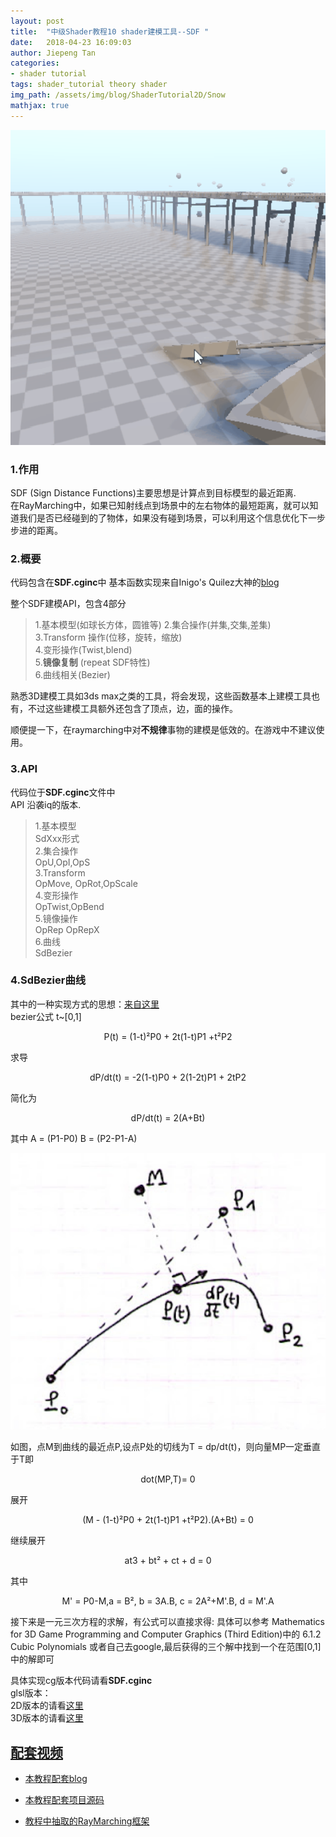 ```yaml
---
layout: post
title:  "中级Shader教程10 shader建模工具--SDF "
date:   2018-04-23 16:09:03
author: Jiepeng Tan
categories: 
- shader tutorial
tags: shader_tutorial theory shader
img_path: /assets/img/blog/ShaderTutorial2D/Snow
mathjax: true
---
```

 <p align="center">
<img src="https://github.com/JiepengTan/JiepengTan.github.io/blob/master/assets/img/blog/ShaderTutorial3D/SDF/head.gif?raw=true" width="512"></p> 






### 1.作用  
SDF (Sign Distance Functions)主要思想是计算点到目标模型的最近距离.  
在RayMarching中，如果已知射线点到场景中的左右物体的最短距离，就可以知道我们是否已经碰到的了物体，如果没有碰到场景，可以利用这个信息优化下一步步进的距离。  


### 2.概要  
代码包含在**SDF.cginc**中
基本函数实现来自Inigo's Quilez大神的[blog][7]

整个SDF建模API，包含4部分
>1.基本模型(如球长方体，圆锥等) 
2.集合操作(并集,交集,差集)  
3.Transform 操作(位移，旋转，缩放)  
4.变形操作(Twist,blend)  
5.**镜像复制** (repeat SDF特性)  
6.曲线相关(Bezier)  

熟悉3D建模工具如3ds max之类的工具，将会发现，这些函数基本上建模工具也有，不过这些建模工具额外还包含了顶点，边，面的操作。  

顺便提一下，在raymarching中对**不规律**事物的建模是低效的。在游戏中不建议使用。

### 3.API  
代码位于**SDF.cginc**文件中  
API 沿袭iq的版本.  
>1.基本模型  
SdXxx形式  
2.集合操作  
OpU,OpI,OpS  
3.Transform  
OpMove, OpRot,OpScale  
4.变形操作  
OpTwist,OpBend  
5.镜像操作  
OpRep OpRepX  
6.曲线  
SdBezier  


### 4.SdBezier曲线  
其中的一种实现方式的思想：[来自这里][4]  
bezier公式 t~[0,1]  
<p align="center">P(t) = (1-t)²P0 + 2t(1-t)P1 +t²P2</p>   
求导  
<p align="center">dP/dt(t) = -2(1-t)P0 + 2(1-2t)P1 + 2tP2</p>   
简化为  
<p align="center">dP/dt(t) = 2(A+Bt)</p>   
其中 A = (P1-P0) B = (P2-P1-A)  

<p align="center">
<img src="https://github.com/JiepengTan/JiepengTan.github.io/blob/master/assets/img/blog/ShaderTutorial3D/SDF/bezier.jpg?raw=true" width="512"></p>     
如图，点M到曲线的最近点P,设点P处的切线为T = dp/dt(t)，则向量MP一定垂直于T即   
<p align="center">dot(MP,T)= 0</p>   
展开  
<p align="center">(M - (1-t)²P0 + 2t(1-t)P1 +t²P2).(A+Bt) = 0</p>  
继续展开  
<p align="center">at3 + bt² + ct + d = 0</p>  
其中  
<p align="center">M' = P0-M,a = B², b = 3A.B, c = 2A²+M'.B, d = M'.A</p>  
接下来是一元三次方程的求解，有公式可以直接求得:  
具体可以参考 Mathematics for 3D Game Programming and Computer Graphics (Third Edition)中的 6.1.2 Cubic Polynomials  
或者自己去google,最后获得的三个解中找到一个在范围[0,1]中的解即可  

具体实现cg版本代码请看**SDF.cginc**  
glsl版本：  
2D版本的请看[这里][5]  
3D版本的请看[这里][6]  

## [**配套视频**][40]  
- [本教程配套blog ][1]
- [本教程配套项目源码 ][2]
- [教程中抽取的RayMarching框架][3]

  [1]: https://blog.csdn.net/tjw02241035621611/article/details/80038608
  [2]: https://github.com/JiepengTan/FishManShaderTutorial
  [40]:https://space.bilibili.com/308864667/channel/detail?cid=112754
  [3]: https://github.com/JiepengTan/Unity-Raymarching-Framework
  [4]: http://blog.gludion.com/2009/08/distance-to-quadratic-bezier-curve.html
  [5]: https://www.shadertoy.com/view/ltXSDB
  [6]: https://www.shadertoy.com/view/ldj3Wh
  [7]: http://iquilezles.org/www/articles/distfunctions/distfunctions.htm


